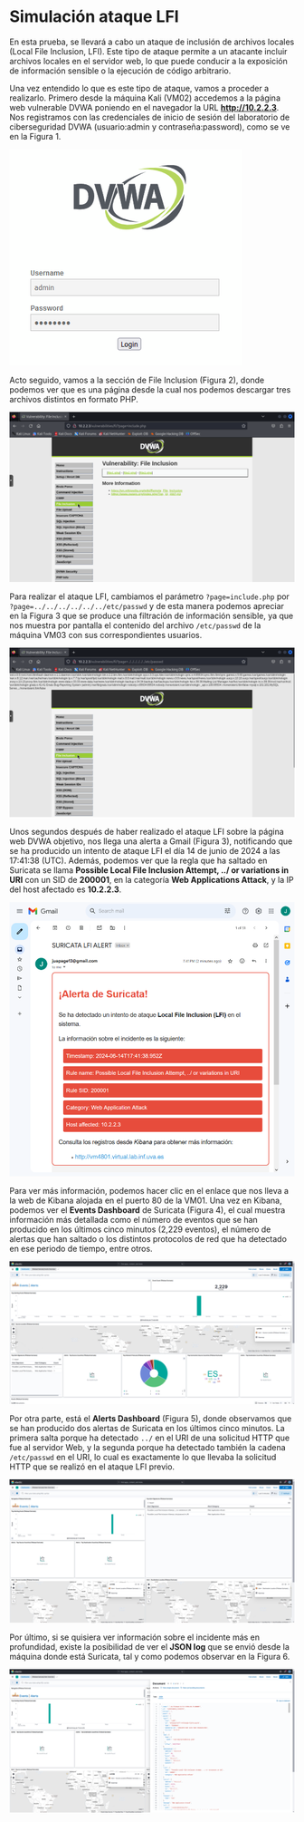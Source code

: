 # Simulación ataque LFI

En esta prueba, se llevará a cabo un ataque de inclusión de archivos locales (Local File Inclusion, LFI). Este tipo de ataque permite a un atacante incluir archivos locales en el servidor web, lo que puede conducir a la exposición de información sensible o la ejecución de código arbitrario.

Una vez entendido lo que es este tipo de ataque, vamos a proceder a realizarlo. Primero desde la máquina Kali (VM02) accedemos a la página web vulnerable DVWA poniendo en el navegador la URL **http://10.2.2.3**. Nos registramos con las credenciales de inicio de sesión del laboratorio de ciberseguridad DVWA (usuario:admin y contraseña:password), como se ve en la Figura 1.

![Registro en DVWA](../images/dvwaLogin.png)

Acto seguido, vamos a la sección de File Inclusion (Figura 2), donde podemos ver que es una página desde la cual nos podemos descargar tres archivos distintos en formato PHP.

![FI en DVWA](../images/lfi1.png)

Para realizar el ataque LFI, cambiamos el parámetro `?page=include.php` por `?page=../../../../../../etc/passwd` y de esta manera podemos apreciar en la Figura 3 que se produce una filtración de información sensible, ya que nos muestra por pantalla el contenido del archivo `/etc/passwd` de la máquina VM03 con sus correspondientes usuarios.

![Datos obtenidos en LFI](../images/lfi2.png)

Unos segundos después de haber realizado el ataque LFI sobre la página web DVWA objetivo, nos llega una alerta a Gmail (Figura 3), notificando que se ha producido un intento de ataque LFI el día 14 de junio de 2024 a las 17:41:38 (UTC). Además, podemos ver que la regla que ha saltado en Suricata se llama **Possible Local File Inclusion Attempt, ../ or variations in URI** con un SID de **200001**, en la categoría **Web Applications Attack**, y la IP del host afectado es **10.2.2.3**.

![Alerta recibida por email](../images/lfi_email.png)

Para ver más información, podemos hacer clic en el enlace que nos lleva a la web de Kibana alojada en el puerto 80 de la VM01. Una vez en Kibana, podemos ver el **Events Dashboard** de Suricata (Figura 4), el cual muestra información más detallada como el número de eventos que se han producido en los últimos cinco minutos (2,229 eventos), el número de alertas que han saltado o los distintos protocolos de red que ha detectado en ese periodo de tiempo, entre otros.

![Dashboard de Events en Kibana](../images/lfi_events.png)

Por otra parte, está el **Alerts Dashboard** (Figura 5), donde observamos que se han producido dos alertas de Suricata en los últimos cinco minutos. La primera salta porque ha detectado `../` en el URI de una solicitud HTTP que fue al servidor Web, y la segunda porque ha detectado también la cadena `/etc/passwd` en el URI, lo cual es exactamente lo que llevaba la solicitud HTTP que se realizó en el ataque LFI previo.

![Dashboard de Alerts en Kibana](../images/lfi_alerts.png)

Por último, si se quisiera ver información sobre el incidente más en profundidad, existe la posibilidad de ver el **JSON log** que se envió desde la máquina donde está Suricata, tal y como podemos observar en la Figura 6.

![JSON log de Suricata](../images/lfi_json.png)
